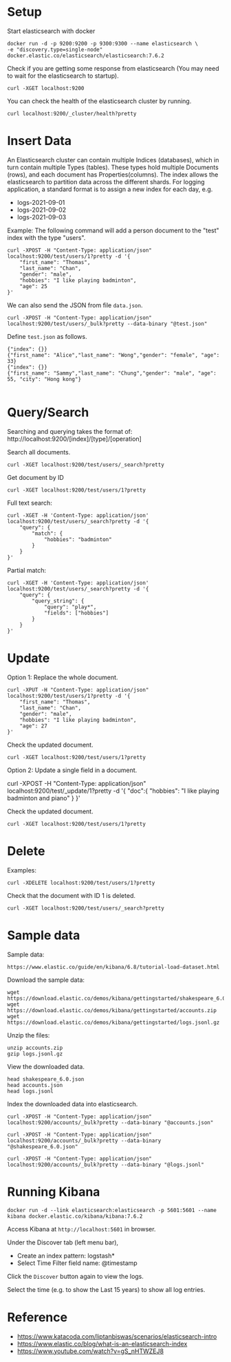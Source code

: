 # Setup

Start elasticsearch with docker

```
docker run -d -p 9200:9200 -p 9300:9300 --name elasticsearch \
-e "discovery.type=single-node" docker.elastic.co/elasticsearch/elasticsearch:7.6.2
```

Check if you are getting some response from elasticsearch (You may need to wait for the elasticsearch to startup).

```
curl -XGET localhost:9200
```

You can check the health of the elasticsearch cluster by running.

```
curl localhost:9200/_cluster/health?pretty
```

# Insert Data

An Elasticsearch cluster can contain multiple Indices (databases), which in turn contain multiple Types (tables). These types hold multiple Documents (rows), and each document has Properties(columns). The index allows the elasticsearch to partition data across the different shards. For logging application, a standard format is to assign a new index for each day, e.g.
- logs-2021-09-01
- logs-2021-09-02
- logs-2021-09-03


Example: The following command will add a person document to the "test" index with the type "users".

```
curl -XPOST -H "Content-Type: application/json" localhost:9200/test/users/1?pretty -d '{
    "first_name": "Thomas",
    "last_name": "Chan",
    "gender": "male",
    "hobbies": "I like playing badminton",
    "age": 25
}'
```

We can also send the JSON from file `data.json`.

```
curl -XPOST -H "Content-Type: application/json" localhost:9200/test/users/_bulk?pretty --data-binary "@test.json"
```

Define `test.json` as follows.
```
{"index": {}}
{"first_name": "Alice","last_name": "Wong","gender": "female", "age": 33}
{"index": {}}
{"first_name": "Sammy","last_name": "Chung","gender": "male", "age": 55, "city": "Hong kong"}


```


# Query/Search
Searching and querying takes the format of: http://localhost:9200/[index]/[type]/[operation]

Search all documents.
```
curl -XGET localhost:9200/test/users/_search?pretty
```


Get document by ID
```
curl -XGET localhost:9200/test/users/1?pretty
```



Full text search:

```
curl -XGET -H 'Content-Type: application/json' localhost:9200/test/users/_search?pretty -d '{
    "query": {
        "match": {
            "hobbies": "badminton"
        }
    }
}'
```

Partial match:

```
curl -XGET -H 'Content-Type: application/json' localhost:9200/test/users/_search?pretty -d '{
    "query": {
        "query_string": {
            "query": "play*",
            "fields": ["hobbies"]
        }
    }
}'
```

# Update


Option 1: Replace the whole document.

```
curl -XPUT -H "Content-Type: application/json" localhost:9200/test/users/1?pretty -d '{
    "first_name": "Thomas",
    "last_name": "Chan",
    "gender": "male",
    "hobbies": "I like playing badminton",
    "age": 27
}'
```

Check the updated document.

```
curl -XGET localhost:9200/test/users/1?pretty
```


Option 2: Update a single field in a document.

curl -XPOST -H "Content-Type: application/json" localhost:9200/test/_update/1?pretty -d '{ "doc":{ "hobbies": "I like playing badminton and piano" } }'


Check the updated document.

```
curl -XGET localhost:9200/test/users/1?pretty
```



# Delete

Examples:

```
curl -XDELETE localhost:9200/test/users/1?pretty
```

Check that the document with ID 1 is deleted.

```
curl -XGET localhost:9200/test/users/_search?pretty
```



# Sample data

Sample data:

```
https://www.elastic.co/guide/en/kibana/6.8/tutorial-load-dataset.html
```

Download the sample data:

```
wget https://download.elastic.co/demos/kibana/gettingstarted/shakespeare_6.0.json
wget https://download.elastic.co/demos/kibana/gettingstarted/accounts.zip
wget https://download.elastic.co/demos/kibana/gettingstarted/logs.jsonl.gz
```

Unzip the files:

```
unzip accounts.zip
gzip logs.jsonl.gz
```

View the downloaded data.

```
head shakespeare_6.0.json
head accounts.json
head logs.jsonl
```


Index the downloaded data into elasticsearch.

```
curl -XPOST -H "Content-Type: application/json" localhost:9200/accounts/_bulk?pretty --data-binary "@accounts.json"
```

```
curl -XPOST -H "Content-Type: application/json" localhost:9200/accounts/_bulk?pretty --data-binary "@shakespeare_6.0.json"
```

```
curl -XPOST -H "Content-Type: application/json" localhost:9200/accounts/_bulk?pretty --data-binary "@logs.jsonl"
```


# Running Kibana

```
docker run -d --link elasticsearch:elasticsearch -p 5601:5601 --name kibana docker.elastic.co/kibana/kibana:7.6.2
```


Access Kibana at `http://localhost:5601` in browser.

Under the Discover tab (left menu bar), 
- Create an index pattern: logstash*
- Select Time Filter field name: @timestamp

Click the `Discover` button again to view the logs.

Select the time (e.g. to show the Last 15 years) to show all log entries.

# Reference
 - https://www.katacoda.com/liptanbiswas/scenarios/elasticsearch-intro
 - https://www.elastic.co/blog/what-is-an-elasticsearch-index
 - https://www.youtube.com/watch?v=gS_nHTWZEJ8
